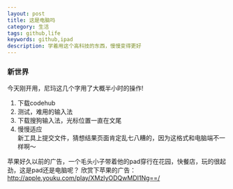 ```yaml
---
layout: post
title: 这是电脑吗
category: 生活
tags: github,life
keywords: github,ipad
description: 学着用这个高科技的东西，慢慢变得更好
---  
```


### 新世界  
今天刚开用，尼玛这几个字用了大概半小时的操作!   
1. 下载codehub  
2. 测试，难用的输入法  
3. 下载搜狗输入法，光标位置一直在文尾  
4. 慢慢适应  
新工具上提交文件，猜想结果页面肯定乱七八糟的，因为这格式和电脑端不一样啊～

苹果好久以前的广告，一个毛头小子带着他的pad穿行在花园，快餐店，玩的很起劲，这是pad还是电脑呢？
欣赏下苹果的广告：
http://apple.youku.com/play/XMzIyODQwMDI1Ng==/
